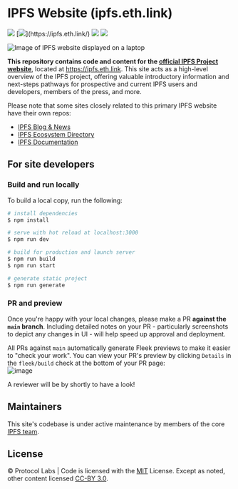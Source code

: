 # IPFS Website (ipfs.eth.link)

[![](https://img.shields.io/badge/made%20by-Protocol%20Labs-blue.svg)](https://protocol.ai)
[![](https://img.shields.io/badge/project-IPFS-blue.svg?)](https://ipfs.eth.link/)
[![](https://img.shields.io/badge/framework-Nuxt-green.svg)](https://nuxtjs.org/)
[![](https://img.shields.io/badge/deployed%20on-Fleek-ff69b4.svg)](http://fleek.co/)

![Image of IPFS website displayed on a laptop](https://user-images.githubusercontent.com/1507828/121082054-c3df1480-c79a-11eb-89f0-681f41ec705c.png)

**This repository contains code and content for the [official IPFS Project website](https://ipfs.eth.link)**, located at https://ipfs.eth.link. This site acts as a high-level overview of the IPFS project, offering valuable introductory information and next-steps pathways for prospective and current IPFS users and developers, members of the press, and more.

Please note that some sites closely related to this primary IPFS website have their own repos:
- [IPFS Blog & News](https://github.com/ipfs/ipfs-blog)
- [IPFS Ecosystem Directory](https://github.com/ipfs/ecosystem-directory)
- [IPFS Documentation](https://github.com/ipfs/ipfs-docs)

## For site developers

### Build and run locally

To build a local copy, run the following:

```bash
# install dependencies
$ npm install

# serve with hot reload at localhost:3000
$ npm run dev

# build for production and launch server
$ npm run build
$ npm run start

# generate static project
$ npm run generate
```

### PR and preview

Once you're happy with your local changes, please make a PR **against the `main` branch**. Including detailed notes on your PR - particularly screenshots to depict any changes in UI - will help speed up approval and deployment.

All PRs against `main` automatically generate Fleek previews to make it easier to "check your work". You can view your PR's preview by clicking `Details` in the `fleek/build` check at the bottom of your PR page:<br/>
![image](https://user-images.githubusercontent.com/1507828/110034382-9dbb5b80-7cf7-11eb-89a4-7772970677d3.png)

A reviewer will be by shortly to have a look!

## Maintainers

This site's codebase is under active maintenance by members of the core [IPFS team](https://ipfs.eth.link/team/).

## License

© Protocol Labs | Code is licensed with the [MIT](LICENSE) License. Except as noted, other content licensed [CC-BY 3.0](https://creativecommons.org/licenses/by/3.0/us/).
